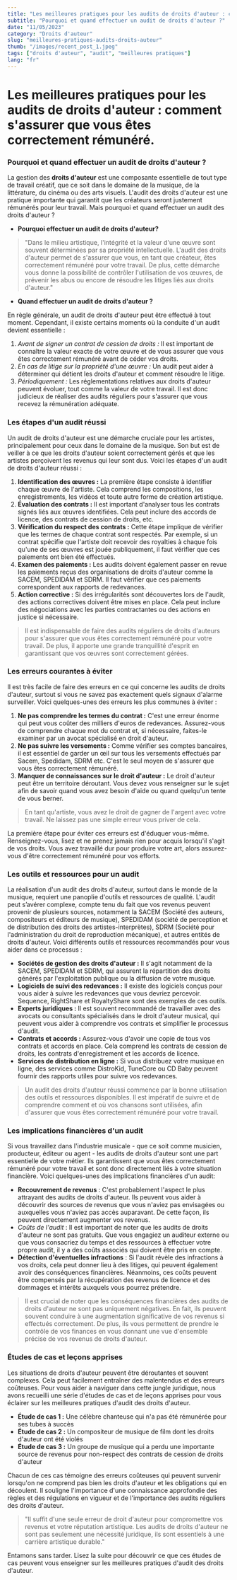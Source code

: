 ```yaml
---
title: "Les meilleures pratiques pour les audits de droits d'auteur : comment s'assurer que vous êtes correctement rémunéré."
subtitle: "Pourquoi et quand effectuer un audit de droits d'auteur ?"
date: "11/05/2023"
category: "Droits d'auteur"
slug: "meilleures-pratiques-audits-droits-auteur"
thumb: "/images/recent_post_1.jpeg"
tags: ["droits d'auteur", "audit", "meilleures pratiques"]
lang: "fr"
---
```


# Les meilleures pratiques pour les audits de droits d'auteur : comment s'assurer que vous êtes correctement rémunéré.

### Pourquoi et quand effectuer un audit de droits d'auteur ?

La gestion des **droits d'auteur** est une composante essentielle de tout type de travail créatif, que ce soit dans le domaine de la musique, de la littérature, du cinéma ou des arts visuels. L'audit des droits d'auteur est une pratique importante qui garantit que les créateurs seront justement rémunérés pour leur travail. Mais pourquoi et quand effectuer un audit des droits d'auteur ?

-   **Pourquoi effectuer un audit de droits d'auteur?**

> "Dans le milieu artistique, l'intégrité et la valeur d'une œuvre sont souvent déterminées par sa propriété intellectuelle. L'audit des droits d'auteur permet de s'assurer que vous, en tant que créateur, êtes correctement rémunéré pour votre travail. De plus, cette démarche vous donne la possibilité de contrôler l'utilisation de vos œuvres, de prévenir les abus ou encore de résoudre les litiges liés aux droits d'auteur."

-   **Quand effectuer un audit de droits d'auteur ?**

En règle générale, un audit de droits d'auteur peut être effectué à tout moment. Cependant, il existe certains moments où la conduite d'un audit devient essentielle :

1. _Avant de signer un contrat de cession de droits :_ Il est important de connaître la valeur exacte de votre œuvre et de vous assurer que vous êtes correctement rémunéré avant de céder vos droits.
2. _En cas de litige sur la propriété d'une œuvre :_ Un audit peut aider à déterminer qui détient les droits d'auteur et comment résoudre le litige.
3. _Périodiquement :_ Les réglementations relatives aux droits d'auteur peuvent évoluer, tout comme la valeur de votre travail. Il est donc judicieux de réaliser des audits réguliers pour s'assurer que vous recevez la rémunération adéquate.

### Les étapes d'un audit réussi

Un audit de droits d'auteur est une démarche cruciale pour les artistes, principalement pour ceux dans le domaine de la musique. Son but est de veiller à ce que les droits d'auteur soient correctement gérés et que les artistes perçoivent les revenus qui leur sont dus. Voici les étapes d'un audit de droits d'auteur réussi :

1. **Identification des œuvres :** La première étape consiste à identifier chaque œuvre de l'artiste. Cela comprend les compositions, les enregistrements, les vidéos et toute autre forme de création artistique.
2. **Évaluation des contrats :** Il est important d'analyser tous les contrats signés liés aux œuvres identifiées. Cela peut inclure des accords de licence, des contrats de cession de droits, etc.
3. **Vérification du respect des contrats :** Cette étape implique de vérifier que les termes de chaque contrat sont respectés. Par exemple, si un contrat spécifie que l'artiste doit recevoir des royalties à chaque fois qu'une de ses œuvres est jouée publiquement, il faut vérifier que ces paiements ont bien été effectués.
4. **Examen des paiements :** Les audits doivent également passer en revue les paiements reçus des organisations de droits d'auteur comme la SACEM, SPEDIDAM et SDRM. Il faut vérifier que ces paiements correspondent aux rapports de redevances.
5. **Action corrective :** Si des irrégularités sont découvertes lors de l'audit, des actions correctives doivent être mises en place. Cela peut inclure des négociations avec les parties contractantes ou des actions en justice si nécessaire.

> Il est indispensable de faire des audits réguliers de droits d'auteurs pour s'assurer que vous êtes correctement rémunéré pour votre travail. De plus, il apporte une grande tranquillité d'esprit en garantissant que vos œuvres sont correctement gérées.

### Les erreurs courantes à éviter

Il est très facile de faire des erreurs en ce qui concerne les audits de droits d'auteur, surtout si vous ne savez pas exactement quels signaux d'alarme surveiller. Voici quelques-unes des erreurs les plus communes à éviter :

1. **Ne pas comprendre les termes du contrat :** C'est une erreur énorme qui peut vous coûter des milliers d'euros de redevances. Assurez-vous de comprendre chaque mot du contrat et, si nécessaire, faites-le examiner par un avocat spécialisé en droit d'auteur.
2. **Ne pas suivre les versements :** Comme vérifier ses comptes bancaires, il est essentiel de garder un œil sur tous les versements effectués par Sacem, Spedidam, SDRM etc. C'est le seul moyen de s'assurer que vous êtes correctement rémunéré.
3. **Manquer de connaissances sur le droit d'auteur :** Le droit d'auteur peut être un territoire déroutant. Vous devez vous renseigner sur le sujet afin de savoir quand vous avez besoin d'aide ou quand quelqu'un tente de vous berner.

> En tant qu'artiste, vous avez le droit de gagner de l'argent avec votre travail. Ne laissez pas une simple erreur vous priver de cela.

La première étape pour éviter ces erreurs est d'éduquer vous-même. Renseignez-vous, lisez et ne prenez jamais rien pour acquis lorsqu'il s'agit de vos droits. Vous avez travaillé dur pour produire votre art, alors assurez-vous d'être correctement rémunéré pour vos efforts.

### Les outils et ressources pour un audit

La réalisation d'un audit des droits d'auteur, surtout dans le monde de la musique, requiert une panoplie d'outils et ressources de qualité. L'audit peut s’avérer complexe, compte tenu du fait que vos revenus peuvent provenir de plusieurs sources, notamment la SACEM (Société des auteurs, compositeurs et éditeurs de musique), SPEDIDAM (société de perception et de distribution des droits des artistes-interprètes), SDRM (Société pour l'administration du droit de reproduction mécanique), et autres entités de droits d'auteur. Voici différents outils et ressources recommandés pour vous aider dans ce processus :

-   **Sociétés de gestion des droits d'auteur :** Il s'agit notamment de la SACEM, SPEDIDAM et SDRM, qui assurent la répartition des droits générés par l'exploitation publique ou la diffusion de votre musique.
-   **Logiciels de suivi des redevances :** Il existe des logiciels conçus pour vous aider à suivre les redevances que vous devriez percevoir. Sequence, RightShare et RoyaltyShare sont des exemples de ces outils.
-   **Experts juridiques :** Il est souvent recommandé de travailler avec des avocats ou consultants spécialisés dans le droit d'auteur musical, qui peuvent vous aider à comprendre vos contrats et simplifier le processus d'audit.
-   **Contrats et accords :** Assurez-vous d'avoir une copie de tous vos contrats et accords en place. Cela comprend les contrats de cession de droits, les contrats d'enregistrement et les accords de licence.
-   **Services de distribution en ligne :** Si vous distribuez votre musique en ligne, des services comme DistroKid, TuneCore ou CD Baby peuvent fournir des rapports utiles pour suivre vos redevances.

> Un audit des droits d'auteur réussi commence par la bonne utilisation des outils et ressources disponibles. Il est impératif de suivre et de comprendre comment et où vos chansons sont utilisées, afin d'assurer que vous êtes correctement rémunéré pour votre travail.

### Les implications financières d'un audit

Si vous travaillez dans l'industrie musicale - que ce soit comme musicien, producteur, éditeur ou agent - les audits de droits d'auteur sont une part essentielle de votre métier. Ils garantissent que vous êtes correctement rémunéré pour votre travail et sont donc directement liés à votre situation financière. Voici quelques-unes des implications financières d'un audit:

-   **Recouvrement de revenus** : C'est probablement l'aspect le plus attrayant des audits de droits d'auteur. Ils peuvent vous aider à découvrir des sources de revenus que vous n'aviez pas envisagées ou auxquelles vous n'aviez pas accès auparavant. De cette façon, ils peuvent directement augmenter vos revenus.
-   _Coûts de l'audit_ : Il est important de noter que les audits de droits d'auteur ne sont pas gratuits. Que vous engagiez un auditeur externe ou que vous consacriez du temps et des ressources à effectuer votre propre audit, il y a des coûts associés qui doivent être pris en compte.
-   **Détection d'éventuelles infractions** : Si l'audit révèle des infractions à vos droits, cela peut donner lieu à des litiges, qui peuvent également avoir des conséquences financières. Néanmoins, ces coûts peuvent être compensés par la récupération des revenus de licence et des dommages et intérêts auxquels vous pourrez prétendre.

> Il est crucial de noter que les conséquences financières des audits de droits d'auteur ne sont pas uniquement négatives. En fait, ils peuvent souvent conduire à une augmentation significative de vos revenus si effectués correctement. De plus, ils vous permettent de prendre le contrôle de vos finances en vous donnant une vue d'ensemble précise de vos revenus de droits d'auteur.

### Études de cas et leçons apprises

Les situations de droits d'auteur peuvent être déroutantes et souvent complexes. Cela peut facilement entraîner des malentendus et des erreurs coûteuses. Pour vous aider à naviguer dans cette jungle juridique, nous avons recueilli une série d'études de cas et de leçons apprises pour vous éclairer sur les meilleures pratiques d'audit des droits d'auteur.

-   **Étude de cas 1 :** Une célèbre chanteuse qui n'a pas été rémunérée pour ses tubes à succès
-   **Étude de cas 2 :** Un compositeur de musique de film dont les droits d'auteur ont été violés
-   **Étude de cas 3 :** Un groupe de musique qui a perdu une importante source de revenus pour non-respect des contrats de cession de droits d'auteur

Chacun de ces cas témoigne des erreurs coûteuses qui peuvent survenir lorsqu'on ne comprend pas bien les droits d'auteur et les obligations qui en découlent. Il souligne l'importance d'une connaissance approfondie des règles et des régulations en vigueur et de l'importance des audits réguliers des droits d'auteur.

> "Il suffit d'une seule erreur de droit d'auteur pour compromettre vos revenus et votre réputation artistique. Les audits de droits d'auteur ne sont pas seulement une nécessité juridique, ils sont essentiels à une carrière artistique durable."

Entamons sans tarder. Lisez la suite pour découvrir ce que ces études de cas peuvent vous enseigner sur les meilleures pratiques d'audit des droits d'auteur.
